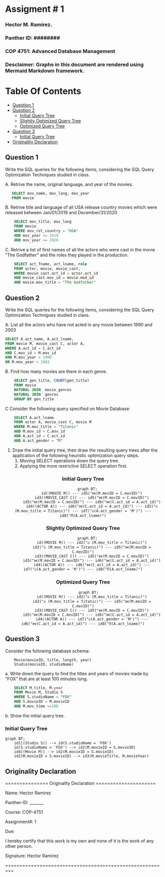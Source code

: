 <h1>Assigment # 1 </h1>

<h3> Hector M. Ramirez. </h3>
<h3> Panther ID: ######## </h3>

<h3>COP 4751: Advanced Database Management</h3>

<h3>Desclaimer: Graphs in this document are rendered using Mermaid Markdown framework. </h3>

<div style="page-break-after: always;"></div>

<h1> Table Of Contents </h1>

- [Question 1](#question-1)
- [Question 2](#question-2)
  - [Initial Query Tree](#initial-query-tree)
  - [Slightly Optimized Query Tree](#slightly-optimized-query-tree)
  - [Optimized Query Tree](#optimized-query-tree)
- [Question 3](#question-3)
  - [Initial Query Tree](#initial-query-tree-1)
- [Originality Declaration](#originality-declaration)


<div style="page-break-after: always;"></div>

## Question 1

Write the SQL queries for the following items, considering the SQL Query Optimization Techniques studied in class.

A. Retrive the name, original language, and year of the movies.

 ```sql
    SELECT mov_name, mov_lang, mov_year 
    FROM movie
```

B. Retrive title and language of all USA release country movies which were released between Jan/01/2019 and December/31/2020

```sql
    SELECT mov_title, mov_lang 
    FROM movie
    WHERE mov_rel_country = "USA" 
    AND mov_year >= 2019 
    AND mov_year <= 2020
```

C. Retrive a list of first names of all the actors who were cast in the movie "The Godfather" and the roles they played in the production.

```sql
    SELECT act_fname, act_lname, role 
    FROM actor, movie, movie_cast, 
    WHERE movie_cast.act_id = actor.act_id 
    AND movie_cast.mov_id = movie.mod_id 
    AND movie.mov_title = "The Godfather"
```

<div style="page-break-after: always;"></div>

## Question 2

Write the SQL queries for the following items, considering the SQL Query Optimization Technigues studied in class.

A. List all the actors who have not acted in any movie between 1990 and 2003

```sql
SELECT A.act_name, A.act_lname, 
FROM movie M, movie_cast C, actor A,
WHERE A.act_id = C.act_id 
AND C.mov_id = M.mov_id
AND M.mov_year < 1990
OR M.mov_year > 2003

```

B. Find how many movies are there in each genre.

```sql
    SELECT gen_title, COUNT(gen_title) 
    FROM movie
    NATURAL JOIN  movie_genres
    NATURAL JOIN  genres
    GROUP BY gen_title
```

C Consider the following query specified on Movie Database:

```sql
    SELECT A.act_lname
    FROM actor A, movie_cast C, movie M 
    WHERE M.mov_title = "Titanic" 
    AND M.mov_id = C.mov_id
    AND A.act_id = C.act_id 
    AND A.act_gender = "M"
```

1. Draw the initial query tree, then draw the resulting query trees after the application of the following heuristic optimization query steps.
   1. Moving SELECT operations down the query tree.
   2. Applying the more restrictive SELECT operation first.

<div style="page-break-after: always;"></div>

<center>

### Initial Query Tree

```mermaid
    graph BT;
        id((MOVIE M)) --- id5("⋈(M.movID = C.movID)")
        id3((MOVIE_CAST C)) --- id5("⋈(M.movID = C.movID)")
        id5("⋈(M.movID = C.movID)") --- id6("⋈(C.act_id = A.act_id)")
        id4((ACTOR A)) --- id6("⋈(C.act_id = A.act_id)") --- id2("ϭ (M.mov_title = Titanic)") --- id7("ϭ(A.act_gender = 'M')") --- id8("Π(A.act_lname)")
```

</center>
<div style="page-break-after: always;"></div>

<center>

### Slightly Optimized Query Tree

```mermaid
    graph BT;
        id((MOVIE M)) --- id2("ϭ (M.mov_title = Titanic)")
        id2("ϭ (M.mov_title = Titanic)") --- id5("⋈(M.movID = C.movID)")
        id3((MOVIE_CAST C)) --- id5("⋈(M.movID = C.movID)")
        id5("⋈(M.movID = C.movID)") --- id6("⋈(C.act_id = A.act_id)")
        id4((ACTOR A)) --- id6("⋈(C.act_id = A.act_id)") --- id7("ϭ(A.act_gender = 'M')") --- id8("Π(A.act_lname)")
```

</center>
<div style="page-break-after: always;"></div>

<center>

### Optimized Query Tree

```mermaid
     graph BT;
        id((MOVIE M)) --- id2("ϭ (M.mov_title = Titanic)")
        id2("ϭ (M.mov_title = Titanic)") --- id5("⋈(M.movID = C.movID)")
        id3((MOVIE_CAST C)) --- id5("⋈(M.movID = C.movID)")
        id5("⋈(M.movID = C.movID)") --- id6("⋈(C.act_id = A.act_id)")
        id4((ACTOR A)) --- id7("ϭ(A.act_gender = 'M')") --- id6("⋈(C.act_id = A.act_id)") --- id8("Π(A.act_lname)")

```

</center>
<div style="page-break-after: always;"></div>

## Question 3

Consider the following database schema:

```schema
    Movie(movieID, title, length, year)
    Studio(movieID, studioName)
```

a. Write down the query to find the titles and years of movies made by "FOX" that are at least 100 minutes long.

```sql
    SELECT M.title, M.year 
    FROM Movie M, Studio S
    WHERE S.studioName = "FOX"
    AND S.movieID = M.movieID
    AND M.mov_time >=100
```

b. Show the initial query tree.

### Initial Query Tree

```mermaid
graph BT;
    id1[(Studio S)] --> id(S.studioName = 'FOX')
    id(S.studioName = 'FOX') --> id2(M.movieID = S.movieID)
    id4[(Movie M)] --> id2(M.movieID = S.movieID)
    id2(M.movieID = S.movieID) --> id3(M.movieTitle, M.movieYear)
```

<div style="page-break-after: always;"></div>

## Originality Declaration

=============== Originality Declaration =====================

Name: Hector Ramirez

Panther-ID: _______

Course: COP-4751

Assignment#: 1

Due:

I hereby certify that this work is my own and none of it is the work of any other person.

Signature: Hector Ramirez

=========================================================
